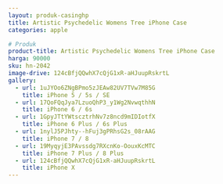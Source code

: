 ```yaml
---
layout: produk-casinghp
title: Artistic Psychedelic Womens Tree iPhone Case
categories: apple

# Produk
product-title: Artistic Psychedelic Womens Tree iPhone Case
harga: 90000
sku: hn-2042
image-drive: 124cBfjQQwhX7cQjG1xR-aHJuupRskrtL
gallery:
  - url: 1uJYOo6ZNgBPmo5zJEAw82UV7TVw7M85G
    title: iPhone 5 / 5s / SE
  - url: 17QoFQqJya7LzuoQhP3_y1Wg2NvwqthhN
    title: iPhone 6 / 6s
  - url: 1GpyJTtYWtscztrhNv7z8ncd9mIDIotfX
    title: iPhone 6 Plus / 6s Plus
  - url: 1nylJ5PJhty--hFuj3gPRhsG2s_08rAAG
    title: iPhone 7 / 8
  - url: 19MyqyjE3PAvssdg7RXcnKo-OouxKcMTC
    title: iPhone 7 Plus / 8 Plus
  - url: 124cBfjQQwhX7cQjG1xR-aHJuupRskrtL
    title: iPhone X
---
```

